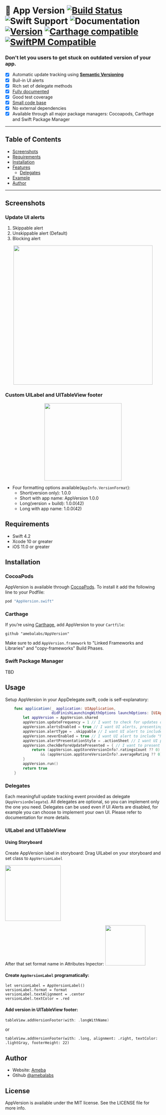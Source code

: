 # 📲  App Version  [![Build Status](https://travis-ci.com/amebalabs/AppVersion.svg?branch=master)](https://travis-ci.com/amebalabs/AppVersion) ![Swift Support](https://img.shields.io/badge/Swift-4.2-orange.svg) ![Documentation](https://github.com/amebalabs/AppVersion/blob/master/docs/badge.svg) [![Version](https://img.shields.io/cocoapods/v/AppVersion.swift.svg?style=flat)](http://cocoapods.org/pods/AppVersion.swift) [![Carthage compatible](https://img.shields.io/badge/Carthage-compatible-4BC51D.svg?style=flat)](https://github.com/Carthage/Carthage) [![SwiftPM Compatible](https://img.shields.io/badge/SwiftPM-compatible-brightgreen.svg)](https://swift.org/package-manager/)

### Don't let you users to get stuck on outdated version of your app.

- [x] Automatic update tracking using [**Semantic Versioning**](https://semver.org/)
- [x] Buil-in UI alerts
- [x] Rich set of delegate methods
- [x] [Fully documented ](https://appversion.ameba.co)
- [x] Good test coverage
- [x] [Small code base](https://github.com/amebalabs/AppVersion/blob/master/.cloc.report)
- [x] No external dependencies
- [x] Available through all major package managers: Cocoapods, Carthage and Swift Package Manager 

---

## Table of Contents
- [Screenshots](https://github.com/amebalabs/AppVersion/#screenshots)
- [Requirements](https://github.com/amebalabs/AppVersion/#requirements)
- [Installation](https://github.com/amebalabs/AppVersion/#nstallation)
- [Features](https://github.com/amebalabs/AppVersion/#features)
    - [Delegates](https://github.com/amebalabs/AppVersion/#delegates)
- [Example](https://github.com/amebalabs/AppVersion/#example)
- [Author](https://github.com/amebalabs/AppVersion/#author)

---

## Screenshots
### Update UI alerts

1. Skippable alert
2. Unskippable alert (Default)
3. Blocking alert

<p align="center">
  <img height="450" src="https://raw.githubusercontent.com/amebalabs/AppVersion/master/Images/UIAlert.png">
</p>

### Custom UILabel and UITableView footer
<p align="center">
  <img height="250" src="https://raw.githubusercontent.com/amebalabs/AppVersion/master/Images/UITableView_short.png">
</p>

- Four formatting options available(`AppInfo.VersionFormat`):
    - Short(version only): 1.0.0
    - Short with app name: AppVersion 1.0.0
    - Long(version +  build): 1.0.0(42)
    - Long with app name: 1.0.0(42)

## Requirements

- Swift 4.2
- Xcode 10 or greater
- iOS 11.0 or greater

## Installation

### CocoaPods

AppVersion is available through [CocoaPods](http://cocoapods.org). To install it add the following line to your Podfile:

```ruby
pod "AppVersion.swift"
```

### Carthage

If you’re using [Carthage](https://github.com/Carthage/Carthage),  add AppVersion to your `Cartfile`:

```
github "amebalabs/AppVersion"
```
Make sure to add `AppVersion.framework` to "Linked Frameworks and Libraries" and "copy-frameworks" Build Phases.

### Swift Package Manager
TBD


## Usage

Setup AppVersion in your AppDelegate.swift, code is self-explanatory:

```swift
    func application(_ application: UIApplication,
                     didFinishLaunchingWithOptions launchOptions: [UIApplication.LaunchOptionsKey: Any]?) -> Bool {
        let appVersion = AppVersion.shared
        appVersion.updateFrequency = 1 // I want to check for updates once a day
        appVersion.alertsEnabled = true // I want UI alerts, presenting update options
        appVersion.alertType = .skippable // I want UI alert to include "Skip" button
        appVersion.neverEnabled = true // I want UI alert to include "Never" butoon
        appVersion.alertPresentationStyle = .actionSheet // I want UI presented as an actionSheet
        appVersion.checkBeforeUpdatePresented = { // I want to present UI only if App Store version has more than 1 review and average rating is higher than 3
            return (appVersion.appStoreVersionInfo?.ratingsCount ?? 0) > 1
                && (appVersion.appStoreVersionInfo?.averageRating ?? 0) > 3
        }
        appVersion.run()
        return true
    }

```
### Delegates

Each meaningfull update tracking event provided as delegate (`AppVersionDelegate`). All delegates are optional, so you can implement only the one you need.
Delegates can be used even if UI Alerts are disabled, for example you can choose to implement your own UI.
Please refer to documentation for more details.

### UILabel and UITableView
#### Using Storyboard
Create AppVersion label in storyboard: Drag UILabel on your storyboard and set class to `AppVersionLabel`

<img height="180" src="https://raw.githubusercontent.com/amebalabs/AppVersion/master/Images/Storyboard_class.png">

After that set format name in Attributes Inpector:
<img height="130" src="https://raw.githubusercontent.com/amebalabs/AppVersion/master/Images/Storyboard_format.png">


####  Create  `AppVersionLabel` programatically:

```
let versionLabel = AppVersionLabel()
versionLabel.format = format
versionLabel.textAlignment = .center
versionLabel.textColor = .red
```  

#### Add version in UITableView footer:
```swift
tableView.addVersionFooter(with: .longWithName)
```
or
```
tableView.addVersionFooter(with: .long, alignment: .right, textColor: .lightGray, footerHeight: 22)
```
## Author
- Website: [Ameba](https://ameba.co) 
- Gtihub [@amebalabs](https://github.com/amebalabs/)
## License

AppVersion is available under the MIT license. See the LICENSE file for more info.
